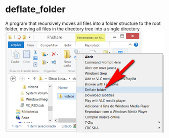 # deflate_folder
A program that recursively moves all files into a folder structure to the root folder, moving all files in the directory tree into a single directory
<img src="https://raw.githubusercontent.com/aporto/images/master/deflate_folder/context_menu.png">
